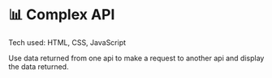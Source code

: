 # 📊 Complex API 

Tech used: HTML, CSS, JavaScript

Use data returned from one api to make a request to another api and display the data returned.
